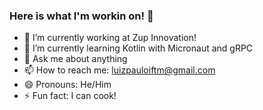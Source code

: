 ### Here is what I'm workin on! 👋

- 🔭 I’m currently working at Zup Innovation!
- 🌱 I’m currently learning Kotlin with Micronaut and gRPC
- 💬 Ask me about anything
- 📫 How to reach me: luizpauloiftm@gmail.com
- 😄 Pronouns: He/Him
- ⚡ Fun fact: I can cook!

 
